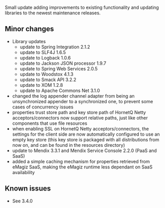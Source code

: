 Small update adding improvements to existing functionality and updating libraries to the newest maintenance releases.
## Minor changes
- Library updates
  - update to Spring Integration 2.1.2
  - update to SLF4J 1.6.5
  - update to Logback 1.0.6
  - update to Jackson JSON processor 1.9.7
  - update to Spring Web Services 2.0.5
  - update to Woodstox 4.1.3
  - update to Smack API 3.2.2
  - update to XOM 1.2.8
  - update to Apache Commons Net 3.1.0
- changed the log appender channel adapter from being an unsynchronized appender to a synchronized one, to prevent some cases of concurrency issues
- properties trust store path and key store path of HornetQ Netty acceptors/connectors now support relative paths, just like other components that use file resources
- when enabling SSL on HornetQ Netty acceptors/connectors, the settings for the client side are now automatically configured to use an empty key store (this key store is packaged with all distributions from now on, and can be found in the resources directory)
- update to Mendix 3.3.1 and Mendix Service Console 2.2.0 (PaaS and SaaS)
- added a simple caching mechanism for properties retrieved from eMagiz SaaS, making the eMagiz runtime less dependant on SaaS availability
## Known issues
- See 3.4.0
